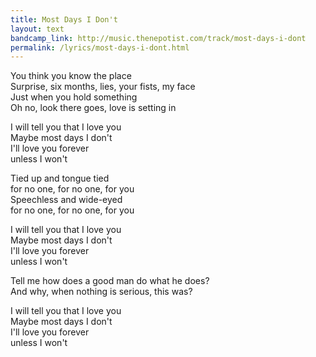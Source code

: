 ```yaml
---
title: Most Days I Don't
layout: text
bandcamp_link: http://music.thenepotist.com/track/most-days-i-dont
permalink: /lyrics/most-days-i-dont.html
---
```


You think you know the place  
Surprise, six months, lies, your fists, my face  
Just when you hold something  
Oh no, look there goes, love is setting in

I will tell you that I love you  
Maybe most days I don't  
I'll love you forever  
unless I won't

Tied up and tongue tied  
for no one, for no one, for you  
Speechless and wide-eyed  
for no one, for no one, for you

I will tell you that I love you  
Maybe most days I don't  
I'll love you forever  
unless I won't

Tell me how does a good man do what he does?  
And why, when nothing is serious, this was?

I will tell you that I love you  
Maybe most days I don't  
I'll love you forever  
unless I won't  
